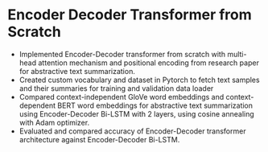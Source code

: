 # Encoder Decoder Transformer from Scratch
<ul>
  <li> Implemented Encoder-Decoder transformer from scratch with multi-head attention mechanism and positional encoding from research paper for abstractive text summarization.
  <li> Created custom vocabulary and dataset in Pytorch to fetch text samples and their summaries for training and validation data loader
  <li> Compared context-independent GloVe word embeddings and context-dependent BERT word embeddings for abstractive text summarization using Encoder-Decoder Bi-LSTM with 2 layers, using cosine annealing with Adam optimizer. 
  <li> Evaluated and compared accuracy of Encoder-Decoder transformer architecture against Encoder-Decoder Bi-LSTM.
</ul>
